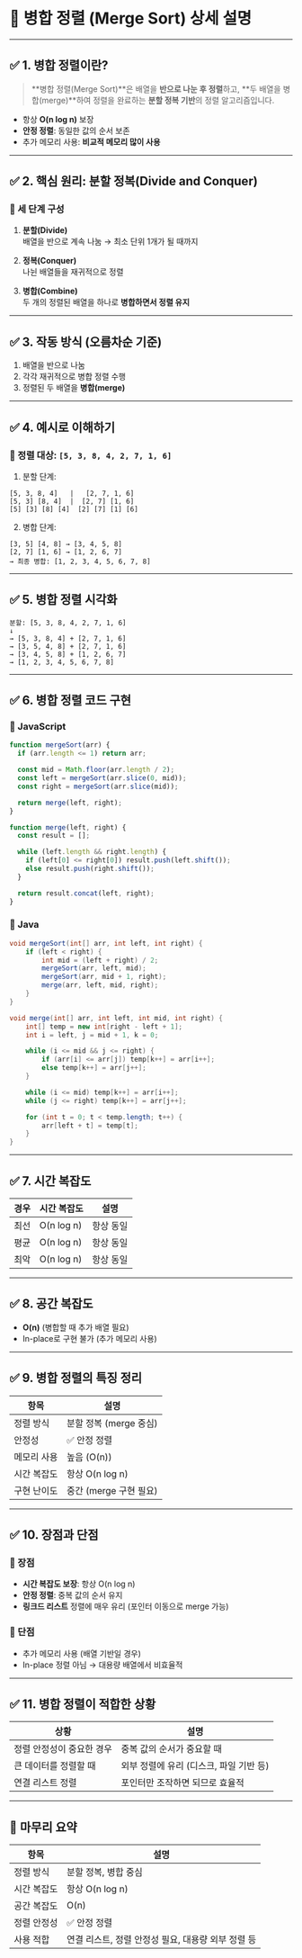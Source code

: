 
# 📘 병합 정렬 (Merge Sort) 상세 설명

---

## ✅ 1. 병합 정렬이란?

> **병합 정렬(Merge Sort)**은 배열을 **반으로 나눈 후 정렬**하고, **두 배열을 병합(merge)**하여 정렬을 완료하는 **분할 정복 기반**의 정렬 알고리즘입니다.

- 항상 **O(n log n)** 보장
- **안정 정렬**: 동일한 값의 순서 보존
- 추가 메모리 사용: **비교적 메모리 많이 사용**

---

## ✅ 2. 핵심 원리: **분할 정복(Divide and Conquer)**

### 📌 세 단계 구성

1. **분할(Divide)**  
   배열을 반으로 계속 나눔 → 최소 단위 1개가 될 때까지

2. **정복(Conquer)**  
   나뉜 배열들을 재귀적으로 정렬

3. **병합(Combine)**  
   두 개의 정렬된 배열을 하나로 **병합하면서 정렬 유지**

---

## ✅ 3. 작동 방식 (오름차순 기준)

1. 배열을 반으로 나눔
2. 각각 재귀적으로 병합 정렬 수행
3. 정렬된 두 배열을 **병합(merge)**

---

## ✅ 4. 예시로 이해하기

### 🔹 정렬 대상: `[5, 3, 8, 4, 2, 7, 1, 6]`

1. 분할 단계:

```
[5, 3, 8, 4]   |   [2, 7, 1, 6]
[5, 3] [8, 4]  |  [2, 7] [1, 6]
[5] [3] [8] [4]  [2] [7] [1] [6]
```

2. 병합 단계:

```
[3, 5] [4, 8] → [3, 4, 5, 8]
[2, 7] [1, 6] → [1, 2, 6, 7]
→ 최종 병합: [1, 2, 3, 4, 5, 6, 7, 8]
```

---

## ✅ 5. 병합 정렬 시각화

```text
분할: [5, 3, 8, 4, 2, 7, 1, 6]
↓
→ [5, 3, 8, 4] + [2, 7, 1, 6]
→ [3, 5, 4, 8] + [2, 7, 1, 6]
→ [3, 4, 5, 8] + [1, 2, 6, 7]
→ [1, 2, 3, 4, 5, 6, 7, 8]
```

---

## ✅ 6. 병합 정렬 코드 구현

### 🔹 JavaScript

```javascript
function mergeSort(arr) {
  if (arr.length <= 1) return arr;

  const mid = Math.floor(arr.length / 2);
  const left = mergeSort(arr.slice(0, mid));
  const right = mergeSort(arr.slice(mid));

  return merge(left, right);
}

function merge(left, right) {
  const result = [];

  while (left.length && right.length) {
    if (left[0] <= right[0]) result.push(left.shift());
    else result.push(right.shift());
  }

  return result.concat(left, right);
}
```

### 🔹 Java

```java
void mergeSort(int[] arr, int left, int right) {
    if (left < right) {
        int mid = (left + right) / 2;
        mergeSort(arr, left, mid);
        mergeSort(arr, mid + 1, right);
        merge(arr, left, mid, right);
    }
}

void merge(int[] arr, int left, int mid, int right) {
    int[] temp = new int[right - left + 1];
    int i = left, j = mid + 1, k = 0;

    while (i <= mid && j <= right) {
        if (arr[i] <= arr[j]) temp[k++] = arr[i++];
        else temp[k++] = arr[j++];
    }

    while (i <= mid) temp[k++] = arr[i++];
    while (j <= right) temp[k++] = arr[j++];

    for (int t = 0; t < temp.length; t++) {
        arr[left + t] = temp[t];
    }
}
```

---

## ✅ 7. 시간 복잡도

| 경우 | 시간 복잡도 | 설명 |
|------|--------------|------|
| 최선 | O(n log n) | 항상 동일 |
| 평균 | O(n log n) | 항상 동일 |
| 최악 | O(n log n) | 항상 동일 |

---

## ✅ 8. 공간 복잡도

- **O(n)** (병합할 때 추가 배열 필요)
- In-place로 구현 불가 (추가 메모리 사용)

---

## ✅ 9. 병합 정렬의 특징 정리

| 항목 | 설명 |
|------|------|
| 정렬 방식 | 분할 정복 (merge 중심) |
| 안정성 | ✅ 안정 정렬 |
| 메모리 사용 | 높음 (O(n)) |
| 시간 복잡도 | 항상 O(n log n) |
| 구현 난이도 | 중간 (merge 구현 필요)

---

## ✅ 10. 장점과 단점

### 🔹 장점

- **시간 복잡도 보장**: 항상 O(n log n)
- **안정 정렬**: 중복 값의 순서 유지
- **링크드 리스트** 정렬에 매우 유리 (포인터 이동으로 merge 가능)

### 🔹 단점

- 추가 메모리 사용 (배열 기반일 경우)
- In-place 정렬 아님 → 대용량 배열에서 비효율적

---

## ✅ 11. 병합 정렬이 적합한 상황

| 상황 | 설명 |
|------|------|
| 정렬 안정성이 중요한 경우 | 중복 값의 순서가 중요할 때 |
| 큰 데이터를 정렬할 때 | 외부 정렬에 유리 (디스크, 파일 기반 등) |
| 연결 리스트 정렬 | 포인터만 조작하면 되므로 효율적

---

## 🎯 마무리 요약

| 항목 | 설명 |
|------|------|
| 정렬 방식 | 분할 정복, 병합 중심 |
| 시간 복잡도 | 항상 O(n log n) |
| 공간 복잡도 | O(n) |
| 정렬 안정성 | ✅ 안정 정렬 |
| 사용 적합 | 연결 리스트, 정렬 안정성 필요, 대용량 외부 정렬 등 |
